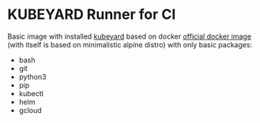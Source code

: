 # KUBEYARD Runner for CI

Basic image with installed [kubeyard](https://pypi.org/project/kubeyard/) based on docker [official docker image](https://hub.docker.com/_/docker) (with itself is based on minimalistic alpine distro) with only basic packages:

 - bash
 - git
 - python3
 - pip 
 - kubectl
 - helm
 - gcloud
